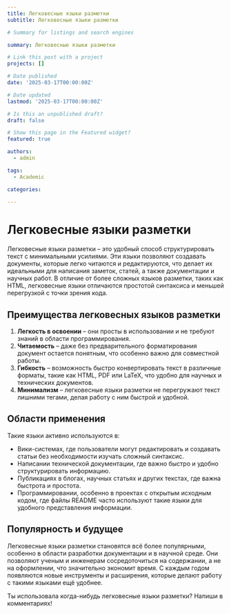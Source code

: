 ```yaml
---
title: Легковесные языки разметки  
subtitle: Легковесные языки разметки  

# Summary for listings and search engines

summary: Легковесные языки разметки

# Link this post with a project
projects: []

# Date published
date: '2025-03-17T00:00:00Z'

# Date updated
lastmod: '2025-03-17T00:00:00Z'

# Is this an unpublished draft?
draft: false

# Show this page in the Featured widget?
featured: true

authors:
  - admin

tags:
  - Academic

categories:
  
---
```


# Легковесные языки разметки  

Легковесные языки разметки – это удобный способ структурировать текст с минимальными усилиями. Эти языки позволяют создавать документы, которые легко читаются и редактируются, что делает их идеальными для написания заметок, статей, а также документации и научных работ. В отличие от более сложных языков разметки, таких как HTML, легковесные языки отличаются простотой синтаксиса и меньшей перегрузкой с точки зрения кода.  

## Преимущества легковесных языков разметки  

1. **Легкость в освоении** – они просты в использовании и не требуют знаний в области программирования.  
2. **Читаемость** – даже без предварительного форматирования документ остается понятным, что особенно важно для совместной работы.  
3. **Гибкость** – возможность быстро конвертировать текст в различные форматы, такие как HTML, PDF или LaTeX, что удобно для научных и технических документов.  
4. **Минимализм** – легковесные языки разметки не перегружают текст лишними тегами, делая работу с ним быстрой и удобной.  

## Области применения  

Такие языки активно используются в:  

- Вики-системах, где пользователи могут редактировать и создавать статьи без необходимости изучать сложный синтаксис.  
- Написании технической документации, где важно быстро и удобно структурировать информацию.  
- Публикациях в блогах, научных статьях и других текстах, где важна быстрота и простота.  
- Программировании, особенно в проектах с открытым исходным кодом, где файлы README часто используют такие языки для удобного представления информации.  

## Популярность и будущее  

Легковесные языки разметки становятся всё более популярными, особенно в области разработки документации и в научной среде. Они позволяют ученым и инженерам сосредоточиться на содержании, а не на оформлении, что значительно экономит время. С каждым годом появляются новые инструменты и расширения, которые делают работу с такими языками ещё удобнее.  

Ты использовала когда-нибудь легковесные языки разметки? Напиши в комментариях!  

